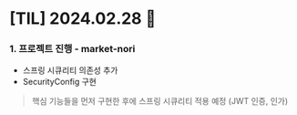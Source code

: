 # [TIL] 2024.02.28 📘

### 1. 프로젝트 진행 - market-nori
* 스프링 시큐리티 의존성 추가
* SecurityConfig 구현
> 핵심 기능들을 먼저 구현한 후에 스프링 시큐리티 적용 예정 (JWT 인증, 인가)
